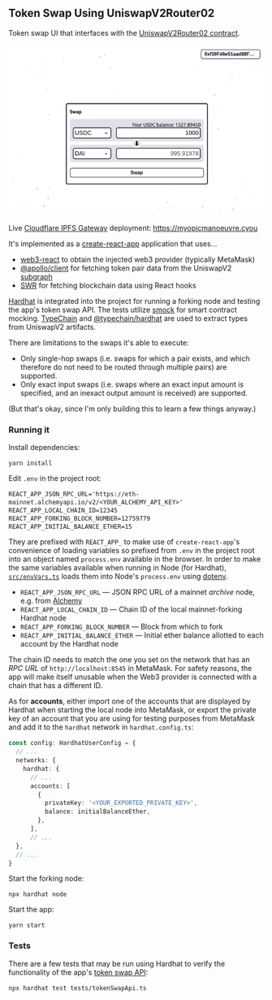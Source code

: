 ## Token Swap Using UniswapV2Router02

Token swap UI that interfaces with the [UniswapV2Router02 contract][uniswapv2router02].

![screenshot](screenshot.png)

Live [Cloudflare IPFS Gateway][cloudflare-ipfs-gateway] deployment: https://myopicmanoeuvre.cyou

It's implemented as a [create-react-app] application that uses...
- [web3-react] to obtain the injected web3 provider (typically MetaMask)
- [@apollo/client] for fetching token pair data from the UniswapV2 [subgraph][uniswapv2-subgraph]
- [SWR] for fetching blockchain data using React hooks

[Hardhat] is integrated into the project for running a forking node and testing the app's token swap API. The tests utilize [smock] for smart contract mocking. [TypeChain] and [@typechain/hardhat] are used to extract types from UniswapV2 artifacts.

There are limitations to the swaps it's able to execute:
- Only single-hop swaps (i.e. swaps for which a pair exists, and which therefore do not need to be routed through multiple pairs) are supported.
- Only exact input swaps (i.e. swaps where an exact input amount is specified, and an inexact output amount is received) are supported.

(But that's okay, since I'm only building this to learn a few things anyway.)

### Running it

Install dependencies:
```shell
yarn install
```

Edit `.env` in the project root:
```shell
REACT_APP_JSON_RPC_URL='https://eth-mainnet.alchemyapi.io/v2/<YOUR_ALCHEMY_API_KEY>'
REACT_APP_LOCAL_CHAIN_ID=12345
REACT_APP_FORKING_BLOCK_NUMBER=12759779
REACT_APP_INITIAL_BALANCE_ETHER=15
```
They are prefixed with `REACT_APP_` to make use of `create-react-app`'s convenience of loading variables so prefixed from `.env` in the project root into an object named `process.env` available in the browser. In order to make the same variables available when running in Node (for Hardhat), [`src/envVars.ts`][envVars.ts] loads them into Node's `process.env` using [dotenv].

- `REACT_APP_JSON_RPC_URL` ― JSON RPC URL of a mainnet *archive* node, e.g. from [Alchemy]
- `REACT_APP_LOCAL_CHAIN_ID` ― Chain ID of the local mainnet-forking Hardhat node
- `REACT_APP_FORKING_BLOCK_NUMBER` ― Block from which to fork
- `REACT_APP_INITIAL_BALANCE_ETHER` ― Initial ether balance allotted to each account by the Hardhat node

The chain ID needs to match the one you set on the network that has an *RPC URL* of `http://localhost:8545` in MetaMask. For safety reasons, the app will make itself unusable when the Web3 provider is connected with a chain that has a different ID.

As for **accounts**, either import one of the accounts that are displayed by Hardhat when starting the local node into MetaMask, or export the private key of an account that you are using for testing purposes from MetaMask and add it to the `hardhat` network in `hardhat.config.ts`:
```typescript
const config: HardhatUserConfig = {
  // ...
  networks: {
    hardhat: {
      // ...
      accounts: [
        {
          privateKey: '<YOUR_EXPORTED_PRIVATE_KEY>',
          balance: initialBalanceEther,
        },
      ],
      // ...
  },
  // ...
}
```

Start the forking node:
```shell
npx hardhat node
```

Start the app:
```shell
yarn start
```

### Tests

There are a few tests that may be run using Hardhat to verify the functionality of the app's [token swap API][tokenSwapAPI]:
```shell
npx hardhat test tests/tokenSwapApi.ts
```

[uniswapv2router02]: https://uniswap.org/docs/v2/smart-contracts/router02/
[cloudflare-ipfs-gateway]: https://developers.cloudflare.com/distributed-web/ipfs-gateway
[create-react-app]: https://github.com/facebook/create-react-app
[web3-react]: https://github.com/NoahZinsmeister/web3-react
[@apollo/client]: https://www.apollographql.com/docs/react/
[uniswapv2-subgraph]: https://thegraph.com/legacy-explorer/subgraph/uniswap/uniswap-v2
[swr]: https://swr.vercel.app/
[hardhat]: https://hardhat.org/
[smock]: https://github.com/ethereum-optimism/optimism/tree/develop/packages/smock
[typechain]: https://github.com/ethereum-ts/TypeChain
[@typechain/hardhat]: https://github.com/ethereum-ts/TypeChain/tree/master/packages/hardhat
[envVars.ts]: src/envVars.ts
[dotenv]: https://github.com/motdotla/dotenv#readme
[alchemy]: https://www.alchemy.com/supernode
[tokenSwapAPI]: src/features/tokenSwap/api.ts
